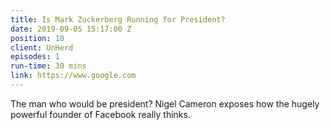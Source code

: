 ```yaml
---
title: Is Mark Zuckerberg Running for President?
date: 2019-09-05 15:17:00 Z
position: 10
client: UnHerd
episodes: 1
run-time: 30 mins
link: https://www.google.com
---
```


The man who would be president? Nigel Cameron exposes how the hugely powerful founder of Facebook really thinks. 